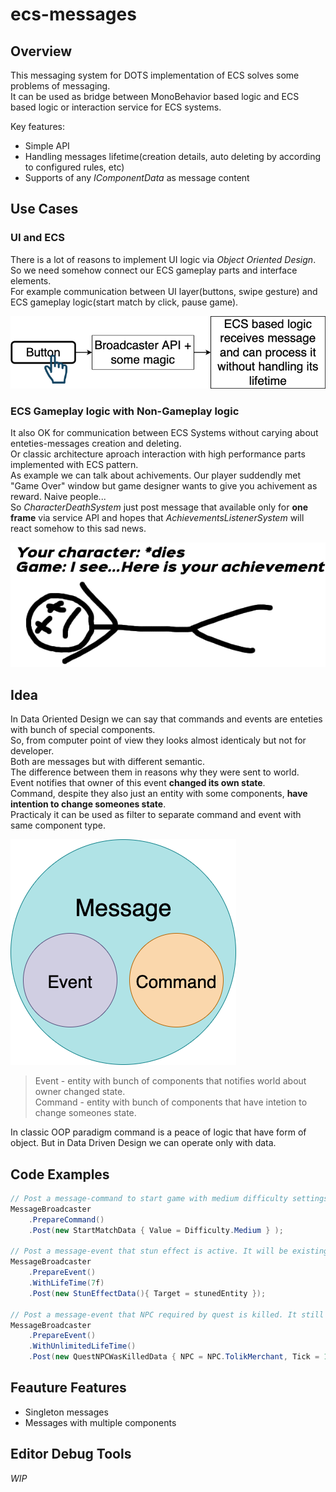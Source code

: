 # ecs-messages

## Overview
This messaging system for DOTS implementation of ECS solves some problems of messaging.<br/>
It can be used as bridge between MonoBehavior based logic and ECS based logic or interaction service for ECS systems.<br/>

Key features:
- Simple API
- Handling messages lifetime(creation details, auto deleting by according to configured rules, etc)
- Supports of any *IComponentData* as message content

## Use Cases

### UI and ECS 
There is a lot of reasons to implement UI logic via *Object Oriented Design*.<br/>
So we need somehow connect our ECS gameplay parts and interface elements.<br/>
For example communication between UI layer(buttons, swipe gesture) and ECS gameplay logic(start match by click, pause game).<br/>

![UI magic](documentation/use_case_ui.png)

### ECS Gameplay logic with Non-Gameplay logic 
It also OK for communication between ECS Systems without carying about enteties-messages creation and deleting.<br/>
Or classic architecture aproach interaction with high performance parts implemented with ECS pattern.<br/>
As example we can talk about achivements. Our player suddendly met "Game Over" window but game designer wants to give you achivement as reward. Naive people...<br/>
So *CharacterDeathSystem* just post message that available only for **one frame** via service API and hopes that *AchievementsListenerSystem* will react somehow to this sad news.<br/>

![Achiements happens..](documentation/use_case_achievement.png)

## Idea
In Data Oriented Design we can say that commands and events are enteties with bunch of special components.<br/>
So, from computer point of view they looks almost identicaly but not for developer.<br/>
Both are messages but with different semantic.<br/>
The difference between them in reasons why they were sent to world.<br/>
Event notifies that owner of this event **changed its own state**.<br/>
Command, despite they also just an entity with some components, **have intention to change someones state**.<br/>
Practicaly it can be used as filter to separate command and event with same component type. 

![Everything is message](documentation/data_driven_message.png)

> Event - entity with bunch of components that notifies world about owner changed state.<br/> 
> Command - entity with bunch of components that have intetion to change someones state.<br/>

In classic OOP paradigm command is a peace of logic that have form of object. But in Data Driven Design we can operate only with data.<br/>

## Code Examples
```csharp
// Post a message-command to start game with medium difficulty settings. It will be available only for one frame and will be deleted.
MessageBroadcaster
    .PrepareCommand()
    .Post(new StartMatchData { Value = Difficulty.Medium } );

// Post a message-event that stun effect is active. It will be existing for next seven seconds and then would be deleted.
MessageBroadcaster
    .PrepareEvent()
    .WithLifeTime(7f)
    .Post(new StunEffectData(){ Target = stunedEntity });

// Post a message-event that NPC required by quest is killed. It still can be manually deleted and serve as "global flag with some data".
MessageBroadcaster
    .PrepareEvent()
    .WithUnlimitedLifeTime()
    .Post(new QuestNPCWasKilledData { NPC = NPC.TolikMerchant, Tick = 1234567890 } );
```
## Feauture Features
- Singleton messages
- Messages with multiple components

## Editor Debug Tools
*WIP*